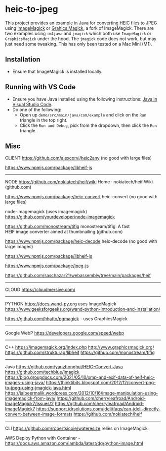 # heic-to-jpeg

This project provides an example in Java for converting [HEIC](https://en.wikipedia.org/wiki/High_Efficiency_Image_File_Format) files to JPEG using [ImageMagick](https://imagemagick.org/) or [Grahics Magick](http://www.graphicsmagick.org/), a fork of ImageMagick. There are two examples using `im4java` and `jmagick` which both use `ImageMagick` or `GraphicsMagick` under the hood. The `jmagick` code does not work, but may just need some tweaking. This has only been tested on a Mac Mini (M1).

## Installation

- Ensure that ImageMagick is installed locally.

## Running with VS Code

- Ensure you have Java installed using the following instructions: [Java in Visual Studio Code](https://code.visualstudio.com/docs/languages/java).
- Do one of the following:
    - Open up `demo/src/main/java/com/example` and click on the `Run` triangle in the top right.
    - Click the `Run and Debug`, pick from the dropdown, then click the `Run` triangle.

## Misc

CLIENT
https://github.com/alexcorvi/heic2any (no good with large files)

https://www.npmjs.com/package/libheif-js


--------------------------------------------------------------------------------

NODE
https://github.com/nokiatech/heif/wiki
Home · nokiatech/heif Wiki (github.com)

https://www.npmjs.com/package/heic-convert
heic-convert (no good with large files)

node-imagemagick (uses imagemagick)
https://github.com/yourdeveloper/node-imagemagick

https://github.com/monostream/tifig
monostream/tifig: A fast HEIF image converter aimed at thumbnailing (github.com)

https://www.npmjs.com/package/heic-decode
heic-decode (no good with large images)

https://www.npmjs.com/package/libheif-js

https://www.npmjs.com/package/jpeg-js

https://github.com/saschazar21/webassembly/tree/main/packages/heif

--------------------------------------------------------------------------------

CLOUD
https://cloudmersive.com/

--------------------------------------------------------------------------------

PYTHON
https://docs.wand-py.org
uses ImageMagick
https://www.geeksforgeeks.org/wand-python-introduction-and-installation/

https://github.com/hhatto/pgmagick - uses GraphicsMagick

--------------------------------------------------------------------------------

Google WebP
https://developers.google.com/speed/webp

--------------------------------------------------------------------------------

C++
https://imagemagick.org/index.php
http://www.graphicsmagick.org/
https://github.com/strukturag/libheif
https://github.com/monostream/tifig

--------------------------------------------------------------------------------

Java
https://github.com/yanzhonghui/HEIC-Convert-Java
https://github.com/techblue/jmagick
https://blog.groupdocs.com/2021/05/10/xmp-and-exif-data-of-heif-heic-images-using-java/
https://thinktibits.blogspot.com/2012/12/convert-png-to-jpeg-using-jmagick-java.html
https://jaibeermalik.wordpress.com/2012/10/16/image-manipulation-using-imagemagick-from-java/
https://github.com/cherryleafroad/Android-ImageMagick7/issues/2
https://github.com/cherryleafroad/Android-ImageMagick7
https://support.idrsolutions.com/jdeli/faqs/can-jdeli-directly-convert-between-image-formats
https://github.com/nokiatech/heif

--------------------------------------------------------------------------------

CLI
https://github.com/robertsicoie/wateresize
relies on ImageMagick


AWS
Deploy Python with Container - https://docs.aws.amazon.com/lambda/latest/dg/python-image.html

